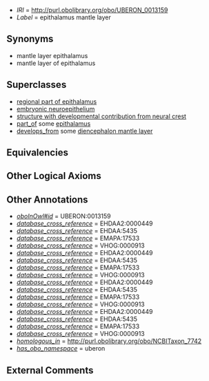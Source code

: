  * *IRI* = http://purl.obolibrary.org/obo/UBERON_0013159
 * *Label* = epithalamus mantle layer

## Synonyms

 * mantle layer epithalamus
 * mantle layer of epithalamus

## Superclasses

 * [regional part of epithalamus](../../UBERON/57/UBERON_0002757.md)
 * [embryonic neuroepithelium](../../UBERON/22/UBERON_0004022.md)
 * [structure with developmental contribution from neural crest](../../UBERON/14/UBERON_0010314.md)
 * [part_of](../../BFO/50/BFO_0000050.md) some [epithalamus](../../UBERON/99/UBERON_0001899.md)
 * [develops_from](../../RO/02/RO_0002202.md) some [diencephalon mantle layer](../../UBERON/80/UBERON_0009580.md)

## Equivalencies


## Other Logical Axioms


## Other Annotations

 * *[oboInOwl#id](../../id/oboInOwl#id.md)* = UBERON:0013159
 * *[database_cross_reference](../../ef/oboInOwl#hasDbXref.md)* = EHDAA2:0000449
 * *[database_cross_reference](../../ef/oboInOwl#hasDbXref.md)* = EHDAA:5435
 * *[database_cross_reference](../../ef/oboInOwl#hasDbXref.md)* = EMAPA:17533
 * *[database_cross_reference](../../ef/oboInOwl#hasDbXref.md)* = VHOG:0000913
 * *[database_cross_reference](../../ef/oboInOwl#hasDbXref.md)* = EHDAA2:0000449
 * *[database_cross_reference](../../ef/oboInOwl#hasDbXref.md)* = EHDAA:5435
 * *[database_cross_reference](../../ef/oboInOwl#hasDbXref.md)* = EMAPA:17533
 * *[database_cross_reference](../../ef/oboInOwl#hasDbXref.md)* = VHOG:0000913
 * *[database_cross_reference](../../ef/oboInOwl#hasDbXref.md)* = EHDAA2:0000449
 * *[database_cross_reference](../../ef/oboInOwl#hasDbXref.md)* = EHDAA:5435
 * *[database_cross_reference](../../ef/oboInOwl#hasDbXref.md)* = EMAPA:17533
 * *[database_cross_reference](../../ef/oboInOwl#hasDbXref.md)* = VHOG:0000913
 * *[database_cross_reference](../../ef/oboInOwl#hasDbXref.md)* = EHDAA2:0000449
 * *[database_cross_reference](../../ef/oboInOwl#hasDbXref.md)* = EHDAA:5435
 * *[database_cross_reference](../../ef/oboInOwl#hasDbXref.md)* = EMAPA:17533
 * *[database_cross_reference](../../ef/oboInOwl#hasDbXref.md)* = VHOG:0000913
 * *[homologous_in](../../core#homologous/in/core#homologous_in.md)* = http://purl.obolibrary.org/obo/NCBITaxon_7742
 * *[has_obo_namespace](../../ce/oboInOwl#hasOBONamespace.md)* = uberon

## External Comments

